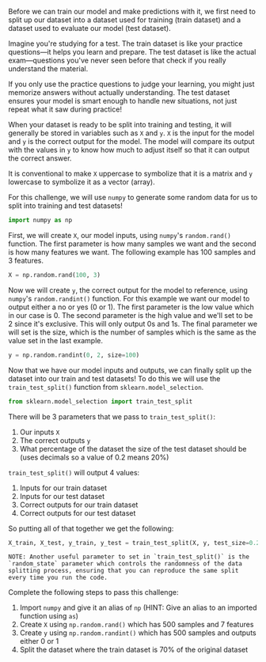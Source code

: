 Before we can train our model and make predictions with it, we first need to split up our dataset into a dataset used for training (train dataset) and a dataset used to evaluate our model (test dataset).

Imagine you're studying for a test. The train dataset is like your practice questions—it helps you learn and prepare. The test dataset is like the actual exam—questions you've never seen before that check if you really understand the material.

If you only use the practice questions to judge your learning, you might just memorize answers without actually understanding. The test dataset ensures your model is smart enough to handle new situations, not just repeat what it saw during practice!

When your dataset is ready to be split into training and testing, it will generally be stored in variables such as `X` and `y`. `X` is the input for the model and `y` is the correct output for the model. The model will compare its output with the values in `y` to know how much to adjust itself so that it can output the correct answer.

It is conventional to make `X` uppercase to symbolize that it is a matrix and `y` lowercase to symbolize it as a vector (array).

For this challenge, we will use `numpy` to generate some random data for us to split into training and test datasets!

```python
import numpy as np
```

First, we will create `X`, our model inputs, using `numpy`'s `random.rand()` function. The first parameter is how many samples we want and the second is how many features we want. The following example has 100 samples and 3 features.
```python
X = np.random.rand(100, 3)
```

Now we will create `y`, the correct output for the model to reference, using `numpy`'s `random.randint()` function. For this example we want our model to output either a no or yes (0 or 1). The first parameter is the low value which in our case is 0. The second parameter is the high value and we'll set to be 2 since it's exclusive. This will only output 0s and 1s. The final parameter we will set is the size, which is the number of samples which is the same as the value set in the last example.
```python
y = np.random.randint(0, 2, size=100)
```

Now that we have our model inputs and outputs, we can finally split up the dataset into our train and test datasets!
To do this we will use the `train_test_split()` function from `sklearn.model_selection`.
```python
from sklearn.model_selection import train_test_split
```

There will be 3 parameters that we pass to `train_test_split()`:
1. Our inputs `X`
2. The correct outputs `y`
3. What percentage of the dataset the size of the test dataset should be (uses decimals so a value of 0.2 means 20%)

`train_test_split()` will output 4 values:
1. Inputs for our train dataset
2. Inputs for our test dataset
3. Correct outputs for our train dataset
4. Correct outputs for our test dataset

So putting all of that together we get the following:
```python
X_train, X_test, y_train, y_test = train_test_split(X, y, test_size=0.2)
```

```
NOTE: Another useful parameter to set in `train_test_split()` is the `random_state` parameter which controls the randomness of the data splitting process, ensuring that you can reproduce the same split every time you run the code.
```

Complete the following steps to pass this challenge:
1. Import `numpy` and give it an alias of `np` (HINT: Give an alias to an imported function using `as`)
2. Create `X` using `np.random.rand()` which has 500 samples and 7 features
3. Create `y` using `np.random.randint()` which has 500 samples and outputs either 0 or 1
4. Split the dataset where the train dataset is 70% of the original dataset